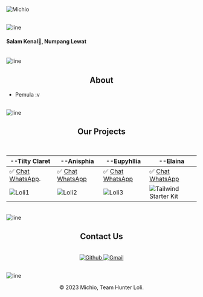 <!-- Banner -->
![Michio](https://telegra.ph/file/7e8e200fe459c7083076d.jpg)

<br>

<img src="./src/line.gif" alt="line"/>

<h4>Salam Kenal🗿, Numpang Lewat</h4>
<br><img src="./src/line.gif" alt="line"/><br>

<h2 align="center"><b>About</b></h2>

- Pemula :v

<br><img src="./src/line.gif" alt="line"/><br>

<h2 align="center"><b>Our Projects</b></h2>

<br>

--Tilty Claret   | --Anisphia | --Eupyhllia | --Elaina
------ | ------ | ------ | ------
✅ [Chat WhatsApp](https://wa.me/6288221554874). | ✅ [Chat WhatsApp](https://telegra.ph/file/f575673185cd61c06e09f.jpg) | ✅ [Chat WhatsApp](https://telegra.ph/file/f1d520cc00dd2b6556671.jpg) | ✅ [Chat WhatsApp](https://telegra.ph/file/55121fd48d3a0be98627f.jpg)
![Loli1](https://telegra.ph/file/a4432e5d02d749e78a21b.jpg) | ![Loli2](https://telegra.ph/file/f575673185cd61c06e09f.jpg) | ![Loli3](https://telegra.ph/file/f1d520cc00dd2b6556671.jpg)| ![Tailwind Starter Kit](https://telegra.ph/file/55121fd48d3a0be98627f.jpg)

<br><img src="./src/line.gif" alt="line"/><br>

<h2 align="center"><b>Contact Us</b></h2><br>
<div align="center">
    <a href="https://github.com/botdev-univ">
        <img alt="Github" src="https://img.shields.io/badge/GitHub-%2312100E.svg?&style=for-the-badge&logo=Github&logoColor=white" /> 
    </a>
    <a href="Michio-01@gmail.com">
        <img alt="Gmail" src="https://img.shields.io/badge/Gmail-D14836?style=for-the-badge&logo=gmail&logoColor=white" />
    </a>
</div>

<br><img src="./src/line.gif" alt="line"/><br>

<p align="center"> © 2023 Michio, Team Hunter Loli. </p>
